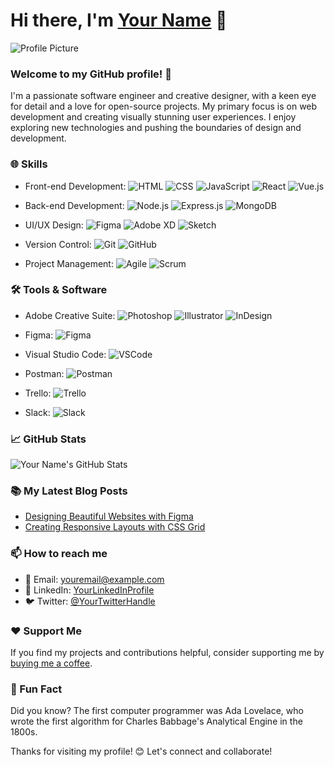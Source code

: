 # Hi there, I'm [Your Name](https://yourwebsite.com) 👋

![Profile Picture](https://yourwebsite.com/profile_picture.png)

### Welcome to my GitHub profile! 🚀

I'm a passionate software engineer and creative designer, with a keen eye for detail and a love for open-source projects. My primary focus is on web development and creating visually stunning user experiences. I enjoy exploring new technologies and pushing the boundaries of design and development.

### 🌐 Skills

- Front-end Development: 
  ![HTML](https://img.shields.io/badge/-HTML5-E34F26?logo=html5&logoColor=white&style=flat)
  ![CSS](https://img.shields.io/badge/-CSS3-1572B6?logo=css3&logoColor=white&style=flat)
  ![JavaScript](https://img.shields.io/badge/-JavaScript-F7DF1E?logo=javascript&logoColor=black&style=flat)
  ![React](https://img.shields.io/badge/-React-61DAFB?logo=react&logoColor=black&style=flat)
  ![Vue.js](https://img.shields.io/badge/-Vue.js-4FC08D?logo=vue.js&logoColor=white&style=flat)

- Back-end Development: 
  ![Node.js](https://img.shields.io/badge/-Node.js-339933?logo=node.js&logoColor=white&style=flat)
  ![Express.js](https://img.shields.io/badge/-Express.js-000000?logo=express&logoColor=white&style=flat)
  ![MongoDB](https://img.shields.io/badge/-MongoDB-47A248?logo=mongodb&logoColor=white&style=flat)

- UI/UX Design: 
  ![Figma](https://img.shields.io/badge/-Figma-F24E1E?logo=figma&logoColor=white&style=flat)
  ![Adobe XD](https://img.shields.io/badge/-Adobe%20XD-FF61F6?logo=adobe%20xd&logoColor=black&style=flat)
  ![Sketch](https://img.shields.io/badge/-Sketch-F7B500?logo=sketch&logoColor=black&style=flat)

- Version Control: 
  ![Git](https://img.shields.io/badge/-Git-F05032?logo=git&logoColor=white&style=flat)
  ![GitHub](https://img.shields.io/badge/-GitHub-181717?logo=github&logoColor=white&style=flat)

- Project Management: 
  ![Agile](https://img.shields.io/badge/-Agile-0093D7?logo=agile&logoColor=white&style=flat)
  ![Scrum](https://img.shields.io/badge/-Scrum-6DB33F?logo=scrum&logoColor=white&style=flat)

### 🛠️ Tools & Software

- Adobe Creative Suite: 
  ![Photoshop](https://img.shields.io/badge/-Photoshop-31A8FF?logo=adobe%20photoshop&logoColor=white&style=flat)
  ![Illustrator](https://img.shields.io/badge/-Illustrator-FF9A00?logo=adobe%20illustrator&logoColor=white&style=flat)
  ![InDesign](https://img.shields.io/badge/-InDesign-FF3366?logo=adobe%20indesign&logoColor=white&style=flat)

- Figma: 
  ![Figma](https://img.shields.io/badge/-Figma-F24E1E?logo=figma&logoColor=white&style=flat)

- Visual Studio Code: 
  ![VSCode](https://img.shields.io/badge/-VSCode-007ACC?logo=visual%20studio%20code&logoColor=white&style=flat)

- Postman: 
  ![Postman](https://img.shields.io/badge/-Postman-FF6C37?logo=postman&logoColor=white&style=flat)

- Trello: 
  ![Trello](https://img.shields.io/badge/-Trello-0079BF?logo=trello&logoColor=white&style=flat)

- Slack: 
  ![Slack](https://img.shields.io/badge/-Slack-4A154B?logo=slack&logoColor=white&style=flat)

### 📈 GitHub Stats

![Your Name's GitHub Stats](https://github-readme-stats.vercel.app/api?username=yourusername&show_icons=true&hide_title=true&hide_border=true&count_private=true&theme=dark)

### 📚 My Latest Blog Posts

<!-- BLOG-POST-LIST:START -->
- [Designing Beautiful Websites with Figma](https://yourblog.com/post/1)
- [Creating Responsive Layouts with CSS Grid](https://yourblog.com/post/2)
<!-- BLOG-POST-LIST:END -->

### 📫 How to reach me

- 📧 Email: youremail@example.com
- 💼 LinkedIn: [YourLinkedInProfile](https://www.linkedin.com/in/yourlinkedinprofile/)
- 🐦 Twitter: [@YourTwitterHandle](https://twitter.com/yourtwitterhandle)

### ❤️ Support Me

If you find my projects and contributions helpful, consider supporting me by [buying me a coffee](https://buymeacoffee.com/yourusername).

### 🎯 Fun Fact

Did you know? The first computer programmer was Ada Lovelace, who wrote the first algorithm for Charles Babbage's Analytical Engine in the 1800s.

Thanks for visiting my profile! 😊 Let's connect and collaborate!
